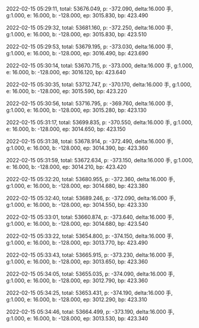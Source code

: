 2022-02-15 05:29:11, total: 53676.049, p: -372.090, delta:16.000 手, g:1.000, e: 16.000, b: -128.000, ep: 3015.830, bp: 423.490

2022-02-15 05:29:32, total: 53681.160, p: -372.250, delta:16.000 手, g:1.000, e: 16.000, b: -128.000, ep: 3015.830, bp: 423.510

2022-02-15 05:29:53, total: 53679.195, p: -373.030, delta:16.000 手, g:1.000, e: 16.000, b: -128.000, ep: 3016.490, bp: 423.690

2022-02-15 05:30:14, total: 53670.715, p: -373.000, delta:16.000 手, g:1.000, e: 16.000, b: -128.000, ep: 3016.120, bp: 423.640

2022-02-15 05:30:35, total: 53712.747, p: -370.170, delta:16.000 手, g:1.000, e: 16.000, b: -128.000, ep: 3015.590, bp: 423.220

2022-02-15 05:30:56, total: 53716.795, p: -369.760, delta:16.000 手, g:1.000, e: 16.000, b: -128.000, ep: 3015.280, bp: 423.130

2022-02-15 05:31:17, total: 53699.835, p: -370.550, delta:16.000 手, g:1.000, e: 16.000, b: -128.000, ep: 3014.650, bp: 423.150

2022-02-15 05:31:38, total: 53678.914, p: -372.490, delta:16.000 手, g:1.000, e: 16.000, b: -128.000, ep: 3014.390, bp: 423.360

2022-02-15 05:31:59, total: 53672.634, p: -373.150, delta:16.000 手, g:1.000, e: 16.000, b: -128.000, ep: 3014.210, bp: 423.420

2022-02-15 05:32:20, total: 53680.955, p: -372.360, delta:16.000 手, g:1.000, e: 16.000, b: -128.000, ep: 3014.680, bp: 423.380

2022-02-15 05:32:40, total: 53689.246, p: -372.090, delta:16.000 手, g:1.000, e: 16.000, b: -128.000, ep: 3014.550, bp: 423.330

2022-02-15 05:33:01, total: 53660.874, p: -373.640, delta:16.000 手, g:1.000, e: 16.000, b: -128.000, ep: 3014.680, bp: 423.540

2022-02-15 05:33:22, total: 53654.800, p: -374.150, delta:16.000 手, g:1.000, e: 16.000, b: -128.000, ep: 3013.770, bp: 423.490

2022-02-15 05:33:43, total: 53665.915, p: -373.230, delta:16.000 手, g:1.000, e: 16.000, b: -128.000, ep: 3013.650, bp: 423.360

2022-02-15 05:34:05, total: 53655.035, p: -374.090, delta:16.000 手, g:1.000, e: 16.000, b: -128.000, ep: 3012.790, bp: 423.360

2022-02-15 05:34:25, total: 53653.431, p: -374.190, delta:16.000 手, g:1.000, e: 16.000, b: -128.000, ep: 3012.290, bp: 423.310

2022-02-15 05:34:46, total: 53664.499, p: -373.190, delta:16.000 手, g:1.000, e: 16.000, b: -128.000, ep: 3013.530, bp: 423.340